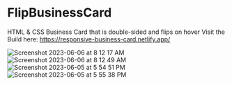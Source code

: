 # FlipBusinessCard
HTML &amp; CSS Business Card that is double-sided and flips on hover
Visit the Build here: https://responsive-business-card.netlify.app/

![Screenshot 2023-06-06 at 8 12 17 AM](https://github.com/Mattrob10/FlipBusinessCard/assets/110871707/5e32efd7-2e8e-4e3e-9ebe-dd5c71de7457)
![Screenshot 2023-06-06 at 8 12 49 AM](https://github.com/Mattrob10/FlipBusinessCard/assets/110871707/c891deda-73a5-47cf-9df5-9527a6767fcc)
![Screenshot 2023-06-05 at 5 54 51 PM](https://github.com/Mattrob10/FlipBusinessCard/assets/110871707/5632acca-c047-417c-b82d-7d86c8ce1690)
![Screenshot 2023-06-05 at 5 55 38 PM](https://github.com/Mattrob10/FlipBusinessCard/assets/110871707/cba37d1b-f9b9-4f99-9c93-bdbf8a258095)

